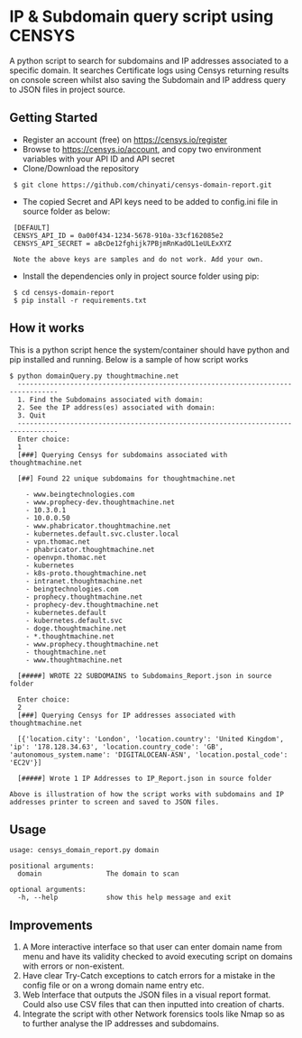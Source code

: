 # IP & Subdomain query script using CENSYS

A python script to search for subdomains and IP addresses associated to a specific domain. It searches Certificate logs using Censys returning results on console screen whilst also saving the Subdomain and IP address query to JSON files in project source.

## Getting Started

* Register an account (free) on https://censys.io/register
* Browse to https://censys.io/account, and copy two environment variables with your API ID and API secret
* Clone/Download the repository
  
 ```
  $ git clone https://github.com/chinyati/censys-domain-report.git
 ```
* The copied Secret and API keys need to be added to config.ini file in source folder as below:
 ```
  [DEFAULT]
  CENSYS_API_ID = 0a00f434-1234-5678-910a-33cf162085e2
  CENSYS_API_SECRET = aBcDe12fghijk7PBjmRnKadOL1eULExXYZ

  Note the above keys are samples and do not work. Add your own.
  ```
* Install the dependencies only in project source folder using pip:
  
 ```
  $ cd censys-domain-report
  $ pip install -r requirements.txt
 ```

## How it works
This is a python script hence the system/container should have python and pip installed and running. Below is a sample of how script works
```
$ python domainQuery.py thoughtmachine.net         
  --------------------------------------------------------------------------------
  1. Find the Subdomains associated with domain:
  2. See the IP address(es) associated with domain:
  3. Quit
  --------------------------------------------------------------------------------
  Enter choice:
  1
  [###] Querying Censys for subdomains associated with thoughtmachine.net
  
  [##] Found 22 unique subdomains for thoughtmachine.net
  
    - www.beingtechnologies.com
    - www.prophecy-dev.thoughtmachine.net
    - 10.3.0.1
    - 10.0.0.50
    - www.phabricator.thoughtmachine.net
    - kubernetes.default.svc.cluster.local
    - vpn.thomac.net
    - phabricator.thoughtmachine.net
    - openvpn.thomac.net
    - kubernetes
    - k8s-proto.thoughtmachine.net
    - intranet.thoughtmachine.net
    - beingtechnologies.com
    - prophecy.thoughtmachine.net
    - prophecy-dev.thoughtmachine.net
    - kubernetes.default
    - kubernetes.default.svc
    - doge.thoughtmachine.net
    - *.thoughtmachine.net
    - www.prophecy.thoughtmachine.net
    - thoughtmachine.net
    - www.thoughtmachine.net
  
  [#####] WROTE 22 SUBDOMAINS to Subdomains_Report.json in source folder
  
  Enter choice:
  2
  [###] Querying Censys for IP addresses associated with thoughtmachine.net
  
  [{'location.city': 'London', 'location.country': 'United Kingdom', 'ip': '178.128.34.63', 'location.country_code': 'GB', 'autonomous_system.name': 'DIGITALOCEAN-ASN', 'location.postal_code': 'EC2V'}]
  
  [#####] Wrote 1 IP Addresses to IP_Report.json in source folder

Above is illustration of how the script works with subdomains and IP addresses printer to screen and saved to JSON files.
```

## Usage
```
usage: censys_domain_report.py domain

positional arguments:
  domain                The domain to scan

optional arguments:
  -h, --help            show this help message and exit
```

## Improvements

1.	A More interactive interface so that user can enter domain name from menu and have its validity checked to avoid executing script on domains with errors or non-existent.
2.	Have clear Try-Catch exceptions to catch errors for a mistake in the config file or on a wrong domain name entry etc.
3.	Web Interface that outputs the JSON files in a visual report format. Could also use CSV files that can then inputted into creation of charts.
4.  Integrate the script with other Network forensics tools like Nmap so as to further analyse the IP addresses and subdomains.